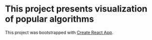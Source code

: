 # This project presents visualization of popular algorithms

This project was bootstrapped with [Create React App](https://github.com/facebook/create-react-app).